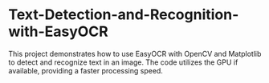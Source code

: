 # Text-Detection-and-Recognition-with-EasyOCR
This project demonstrates how to use EasyOCR with OpenCV and Matplotlib to detect and recognize text in an image. The code utilizes the GPU if available, providing a faster processing speed.
